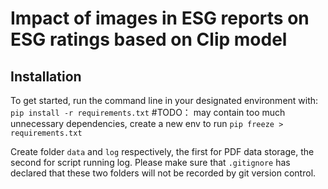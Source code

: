 # Impact of images in ESG reports on ESG ratings based on Clip model

## Installation 
To get started, run the command line in your designated environment with: 
`pip install -r requirements.txt`
    #TODO： may contain too much unnecessary dependencies, create a new env to run `pip freeze > requirements.txt`


Create folder `data` and `log` respectively, the first for PDF data storage, the second for script running log. Please make sure that `.gitignore` has declared that these two folders will not be recorded by git version control. 